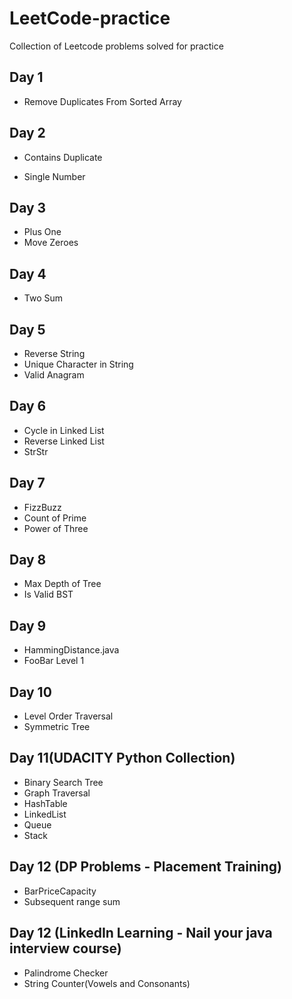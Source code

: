# LeetCode-practice
Collection of Leetcode problems solved for practice

## Day 1

- Remove Duplicates From Sorted Array

## Day 2

- Contains Duplicate

- Single Number

## Day 3

- Plus One
- Move Zeroes

## Day 4

- Two Sum

## Day 5

- Reverse String
- Unique Character in String
- Valid Anagram

## Day 6

- Cycle in Linked List
- Reverse Linked List
- StrStr

## Day 7

- FizzBuzz
- Count of Prime
- Power of Three

## Day 8

- Max Depth of Tree
- Is Valid BST

## Day 9

- HammingDistance.java
- FooBar Level 1

## Day 10

- Level Order Traversal
- Symmetric Tree

## Day 11(UDACITY Python Collection)

- Binary Search Tree
- Graph Traversal
- HashTable
- LinkedList
- Queue
- Stack

## Day 12 (DP Problems - Placement Training)

- BarPriceCapacity
- Subsequent range sum 

## Day 12 (LinkedIn Learning - Nail your java interview course)

- Palindrome Checker
- String Counter(Vowels and Consonants)


